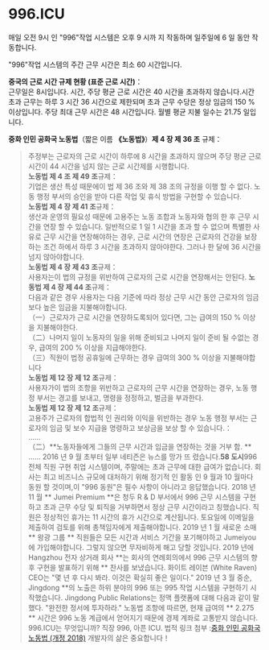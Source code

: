 996.ICU
===

매일 오전 9시 인 "996"작업 시스템은 오후 9 시까 지 작동하며 일주일에 6 일 동안 작동합니다.

"996"작업 시스템의 주간 근무 시간은 최소 60 시간입니다.

**중국의 근로 시간 규제 현황 (표준 근로 시간)**：  
근무일은 8시입니다. 시간, 주당 평균 근로 시간은 40 시간을 초과하지 않습니다.시간 초과 근무는 하루 3 시간 36 시간으로 제한되며 초과 근무 수당은 정상 임금의 150 % 이상입니다. 주당 최대 근무 시간은 48 시간입니다. 월별 평균 지불 일수는 21.75 일입니다.  

**중화 인민 공화국 노동법**（짧은 이름 **《노동법》**）**제 4 장 제 36 조** 규제：  
> 주정부는 근로자의 근로 시간이 하루에 8 시간을 초과하지 않으며 주당 평균 근로 시간이 44 시간을 넘지 않는 근로 시간제를 시행합니다.  
**노동법 제 4 조 제 49 조**규제：  
> 기업은 생산 특성 때문에이 법 제 36 조와 제 38 조의 규정을 이행 할 수 없다.
> 노동 행정 부서의 승인을 받아 다른 작업 및 휴식 방법을 구현할 수 있습니다.  
**노동법 제 4 장 제 41 조**규제：    
> 생산과 운영의 필요성 때문에 고용주는 노동 조합과 노동자와 협의 한 후 근무 시간을 연장 할 수 있습니다.
> 일반적으로 1 일 1 시간을 초과 할 수 없으며 특별한 사유로 근무 시간을 연장해야하는 경우,
> 근로 시간의 연장은 근로자의 건강을 보장하는 조건 하에서 하루 3 시간을 초과하지 않아야한다.
> 그러나 한 달에 36 시간을 넘지 않아야합니다.  
**노동법 제 4 장 제 43 조**규제：  
> 사용자는이 법의 규정을 위반하여 근로자의 근로 시간을 연장해서는 안된다. 
**노동법 제 4 장 제 44 조**규제：  
> 다음과 같은 경우 사용자는 다음 기준에 따라 정상 근무 시간 동안 근로자의 임금보다 높은 임금을 지불해야합니다.  
>   （一）근로자가 근로 시간을 연장하도록되어 있다면, 그는 급여의 150 % 이상을 지불해야한다.  
>   （二）나머지 일이 노동자의 일을 위해 준비되고 나머지 일이 준비 될 수없는 경우, 급여의 200 % 이상을 지급해야한다.  
>   （三）직원이 법정 공휴일에 근무하는 경우 급여의 300 % 이상을 지불해야합니다  
**노동법 제 12 장 제 12 조**규제：  
> 사용자가이 법의 조항을 위반하고 근로자의 근무 시간을 연장하는 경우, 노동 행정 부서는 경고를 보내고, 명령을 정정하고, 벌금을 부과한다.    
**노동법 제 12 장 제 12 조**규제：  
> 고용주가 근로자의 합법적 인 권리와 이익을 위반하는 경우 노동 행정 부서는 근로자의 임금 및 보수 지급을 명령하고 보상금을 보상 할 수 있습니다.：  
>  ……  
>  （二）**노동자들에게 그들의 근무 시간과 임금을 연장하는 것을 거부 함.
**  
>  ……
2016 년 9 월 초부터 일부 네티즌은 뉴스를 망가 뜨 렸습니다.**58 도시**996 전체 직원 구현 취업 시스템이며, 주말에는 초과 근무에 대한 급여가 없습니다. 회사는 최고 비즈니스 규모에 대처하기 위해 정기적 인 활동 인 9 월과 10 월마다 동원 할 것이며,이 "996 동원"은 필수 사항이 아니라고 응답했습니다.
2018 년 11 월 ** Jumei Premium **은 청두 R & D 부서에서 996 근무 시스템을 구현하고 초과 근무 수당 및 퇴직을 거부하면서 정상 근무 시간이라고 칭했습니다. 직원은 정상적인 휴가는 11 시간의 휴가 시간으로 계산됩니다. 토요일에 이메일을 제출하여 검토를 위해 총책임자에게 제출해야합니다. 2019 년 1 월 새로운 소매 ** 왕광 그룹 ** 직원들은 모든 시간과 서비스 기간을 포기해야하고 Jumeiyou에 가입해야합니다. 그렇지 않으면 무자비하게 해고 당할 것입니다.
2019 년에 Hangzhou 전자 상거래 회사 **는 회사의 연례회의에서 996 근무 시스템의 향후 구현을 발표하기 위해 ** 찬사를 보냈습니다.
화이트 레이븐 (White Raven) CEO는 "몇 년 후 다시 봐라. 이것은 확실히 좋은 일이다."
2019 년 3 월 중순, Jingdong **의 노출은 하위 분야의 996 또는 995 작업 시스템을 구현하기 시작했습니다.
Jingdong Public Relations는 정맥 플랫폼에 대해 다음과 같이 말했다. "완전한 정서에 투자하라."
노동법 조항에 따르면, 현재 급여의 ** 2.275 ** 시간은 996 노동 계급에서 얻어지기 때문에 경제 계좌로 고통받지 않습니다.
996.ICU는 무엇입니까? 직장 996, 아픈 ICU.
법적 링크 첨부 :[중화 인민 공화국 노동법 (개정 2018)](http://www.npc.gov.cn/npc/xinwen/2019-01/07/content_2070261.htm)
개발자의 삶은 중요합니다！
